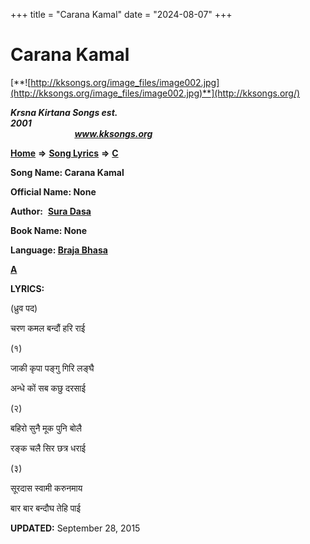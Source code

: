 +++
title = "Carana Kamal"
date = "2024-08-07"
+++

# Carana Kamal
[**![http://kksongs.org/image_files/image002.jpg](http://kksongs.org/image_files/image002.jpg)**](http://kksongs.org/)

**_Krsna Kirtana Songs est. 2001_**                                                                                                                                                 **_www.kksongs.org_**

**[Home](http://kksongs.org/)** **⇒** **[Song Lyrics](http://kksongs.org/lyrics.html)** **⇒** **[C](http://kksongs.org/songs/song_c.html)**

**Song Name: Carana Kamal**

**Official Name: None**

**Author:**  [**Sura Dasa**](http://kksongs.org/authors/list/suradasa.html)

**Book Name: None**

**Language: [Braja Bhasa](http://kksongs.org/language/list/braja_bhasa.html)**

**[A](http://kksongs.org/songs/c/caranakamal.html)**

**LYRICS:**

(ध्रुव पद)

चरण कमल बन्दौं हरि राई

(१)

जाकी कृपा पङ्गु गिरि लङ्घै

अन्धे कों सब कछु दरसाई

(२)

बहिरो सुनै मूक पुनि बोलै

रङ्क चलै सिर छत्र धराई

(३)

सूरदास स्वामी करुनमाय

बार बार बन्दौघ तेहि पाई

**UPDATED:** September 28, 2015